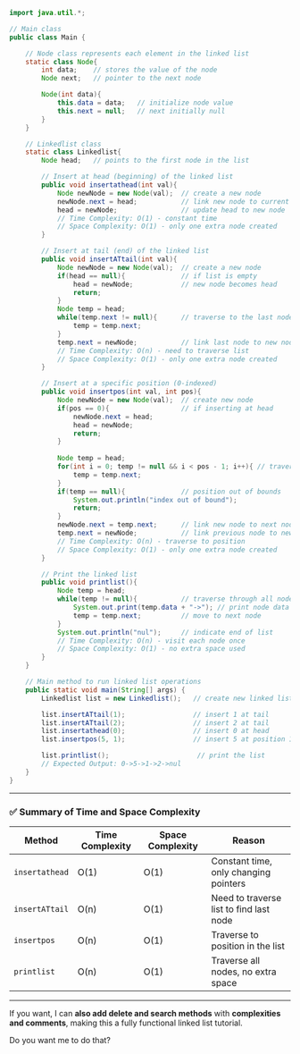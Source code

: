 
```java
import java.util.*;

// Main class
public class Main {

    // Node class represents each element in the linked list
    static class Node{
        int data;    // stores the value of the node
        Node next;   // pointer to the next node

        Node(int data){
            this.data = data;   // initialize node value
            this.next = null;   // next initially null
        }
    }

    // Linkedlist class
    static class Linkedlist{
        Node head;   // points to the first node in the list

        // Insert at head (beginning) of the linked list
        public void insertathead(int val){
            Node newNode = new Node(val);  // create a new node
            newNode.next = head;           // link new node to current head
            head = newNode;                // update head to new node
            // Time Complexity: O(1) - constant time
            // Space Complexity: O(1) - only one extra node created
        }

        // Insert at tail (end) of the linked list
        public void insertATtail(int val){
            Node newNode = new Node(val);  // create a new node
            if(head == null){              // if list is empty
                head = newNode;            // new node becomes head
                return;
            }
            Node temp = head;
            while(temp.next != null){      // traverse to the last node
                temp = temp.next;
            }
            temp.next = newNode;           // link last node to new node
            // Time Complexity: O(n) - need to traverse list
            // Space Complexity: O(1) - only one extra node created
        }

        // Insert at a specific position (0-indexed)
        public void insertpos(int val, int pos){
            Node newNode = new Node(val);  // create new node
            if(pos == 0){                  // if inserting at head
                newNode.next = head;
                head = newNode;
                return;
            }
            
            Node temp = head;
            for(int i = 0; temp != null && i < pos - 1; i++){ // traverse to (pos-1)th node
                temp = temp.next;
            }
            if(temp == null){              // position out of bounds
                System.out.println("index out of bound");
                return;
            }
            newNode.next = temp.next;      // link new node to next node
            temp.next = newNode;           // link previous node to new node
            // Time Complexity: O(n) - traverse to position
            // Space Complexity: O(1) - only one extra node created
        }

        // Print the linked list
        public void printlist(){
            Node temp = head;
            while(temp != null){           // traverse through all nodes
                System.out.print(temp.data + "->"); // print node data
                temp = temp.next;          // move to next node
            }
            System.out.println("nul");     // indicate end of list
            // Time Complexity: O(n) - visit each node once
            // Space Complexity: O(1) - no extra space used
        }
    }

    // Main method to run linked list operations
    public static void main(String[] args) {
        Linkedlist list = new Linkedlist();   // create new linked list

        list.insertATtail(1);                 // insert 1 at tail
        list.insertATtail(2);                 // insert 2 at tail
        list.insertathead(0);                 // insert 0 at head
        list.insertpos(5, 1);                 // insert 5 at position 1

        list.printlist();                      // print the list
        // Expected Output: 0->5->1->2->nul
    }
}
```

---

### ✅ Summary of Time and Space Complexity

| Method         | Time Complexity | Space Complexity | Reason                                  |
| -------------- | --------------- | ---------------- | --------------------------------------- |
| `insertathead` | O(1)            | O(1)             | Constant time, only changing pointers   |
| `insertATtail` | O(n)            | O(1)             | Need to traverse list to find last node |
| `insertpos`    | O(n)            | O(1)             | Traverse to position in the list        |
| `printlist`    | O(n)            | O(1)             | Traverse all nodes, no extra space      |

---

If you want, I can **also add delete and search methods** with **complexities and comments**, making this a fully functional linked list tutorial.

Do you want me to do that?
